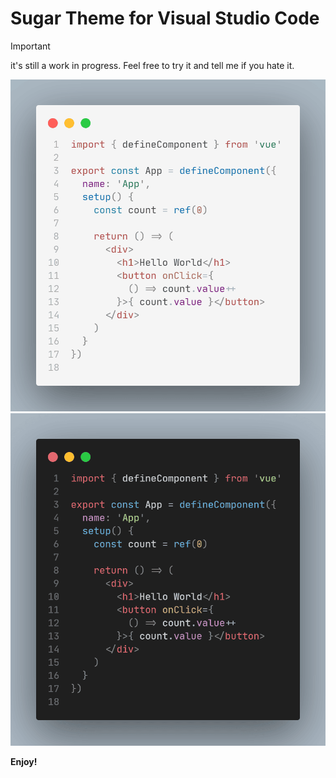# Sugar Theme for Visual Studio Code

> [!IMPORTANT]
> it's still a work in progress. Feel free to try it and tell me if you hate it.

![light](./screenshots/light.png)
![dark](./screenshots/dark.png)

**Enjoy!**
